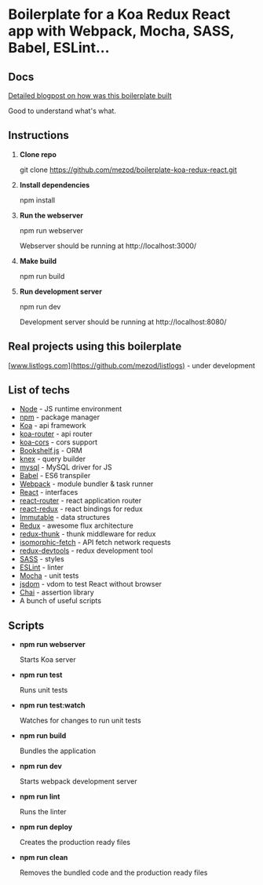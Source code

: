 # Boilerplate for a Koa Redux React app with Webpack, Mocha, SASS, Babel, ESLint...

## Docs

[Detailed blogpost on how was this boilerplate built](http://blog.joanboixados.com/building-a-boilerplate-for-a-koa-redux-react-application-including-webpack-mocha-and-sass/)

Good to understand what's what.

## Instructions

1. **Clone repo**

    git clone https://github.com/mezod/boilerplate-koa-redux-react.git

2. **Install dependencies**

    npm install

3. **Run the webserver**

    npm run webserver

    Webserver should be running at http://localhost:3000/

4. **Make build**

   npm run build

5. **Run development server**

   npm run dev

   Development server should be running at http://localhost:8080/

## Real projects using this boilerplate

[www.listlogs.com](https://github.com/mezod/listlogs) - under development

## List of techs

- [Node](https://nodejs.org/en/) - JS runtime environment
- [npm](https://www.npmjs.com/) - package manager
- [Koa](http://koajs.com/) - api framework
- [koa-router](https://github.com/alexmingoia/koa-router) - api router
- [koa-cors](https://github.com/koajs/cors) - cors support
- [Bookshelf.js](http://bookshelfjs.org/) - ORM
- [knex](http://knexjs.org/) - query builder
- [mysql](https://github.com/felixge/node-mysql) - MySQL driver for JS
- [Babel](https://babeljs.io/) - ES6 transpiler
- [Webpack](https://webpack.github.io/) - module bundler & task runner
- [React](https://facebook.github.io/react/) - interfaces
- [react-router](https://github.com/rackt/react-router) - react application router
- [react-redux](https://github.com/rackt/react-redux) - react bindings for redux
- [Immutable](https://github.com/facebook/immutable-js) - data structures
- [Redux](https://github.com/rackt/redux) - awesome flux architecture
- [redux-thunk](https://github.com/gaearon/redux-thunk) - thunk middleware for redux
- [isomorphic-fetch](https://github.com/matthew-andrews/isomorphic-fetch) - API fetch network requests
- [redux-devtools](https://github.com/gaearon/redux-devtools) - redux development tool
- [SASS](http://sass-lang.com/) - styles
- [ESLint](http://eslint.org/) - linter
- [Mocha](http://mochajs.org/) - unit tests
- [jsdom](https://github.com/tmpvar/jsdom) - vdom to test React without browser
- [Chai](http://chaijs.com/) - assertion library
- A bunch of useful scripts

## Scripts
- **npm run webserver**

     Starts Koa server

- **npm run test**

     Runs unit tests

- **npm run test:watch**

     Watches for changes to run unit tests

- **npm run build**

     Bundles the application

- **npm run dev**

     Starts webpack development server

- **npm run lint**

     Runs the linter

- **npm run deploy**

     Creates the production ready files

- **npm run clean**

    Removes the bundled code and the production ready files

